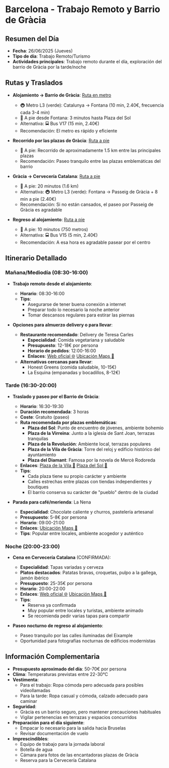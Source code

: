 # Barcelona - Trabajo Remoto y Barrio de Gràcia

## Resumen del Día
* **Fecha**: 26/06/2025 (Jueves)
* **Tipo de día**: Trabajo Remoto/Turismo
* **Actividades principales**: Trabajo remoto durante el día, exploración del barrio de Gràcia por la tarde/noche

## Rutas y Traslados
* **Alojamiento → Barrio de Gràcia**: [Ruta en metro](https://www.google.com/maps/dir/?api=1&origin=Plaza+Catalunya+Barcelona&destination=Plaza+del+Sol+Gracia+Barcelona&travelmode=transit)
  * 🚇 Metro L3 (verde): Catalunya → Fontana (10 min, 2.40€, frecuencia cada 3-4 min)
  * 🚶 A pie desde Fontana: 3 minutos hasta Plaza del Sol
  * Alternativa: 🚍 Bus V17 (15 min, 2.40€)
  * Recomendación: El metro es rápido y eficiente

* **Recorrido por las plazas de Gràcia**: [Ruta a pie](https://www.google.com/maps/dir/?api=1&origin=Plaza+del+Sol+Gracia+Barcelona&destination=Plaza+de+la+Vila+de+Gracia&travelmode=walking)
  * 🚶 A pie: Recorrido de aproximadamente 1.5 km entre las principales plazas
  * Recomendación: Paseo tranquilo entre las plazas emblemáticas del barrio

* **Gràcia → Cervecería Catalana**: [Ruta a pie](https://www.google.com/maps/dir/?api=1&origin=Plaza+de+la+Vila+de+Gracia&destination=Cerveceria+Catalana+Barcelona&travelmode=walking)
  * 🚶 A pie: 20 minutos (1.6 km)
  * Alternativa: 🚇 Metro L3 (verde): Fontana → Passeig de Gràcia + 8 min a pie (2.40€)
  * Recomendación: Si no están cansados, el paseo por Passeig de Gràcia es agradable

* **Regreso al alojamiento**: [Ruta a pie](https://www.google.com/maps/dir/?api=1&origin=Cerveceria+Catalana+Barcelona&destination=Plaza+Catalunya+Barcelona&travelmode=walking)
  * 🚶 A pie: 10 minutos (750 metros)
  * Alternativa: 🚍 Bus V15 (5 min, 2.40€)
  * Recomendación: A esa hora es agradable pasear por el centro

## Itinerario Detallado
### Mañana/Mediodía (08:30-16:00)
* **Trabajo remoto desde el alojamiento**:
  * **Horario**: 08:30-16:00
  * **Tips**: 
    * Asegurarse de tener buena conexión a internet
    * Preparar todo lo necesario la noche anterior
    * Tomar descansos regulares para estirar las piernas

* **Opciones para almuerzo delivery o para llevar**:
  * **Restaurante recomendado**: Delivery de Teresa Carles
    * **Especialidad**: Comida vegetariana y saludable
    * **Presupuesto**: 12-18€ por persona
    * **Horario de pedidos**: 12:00-16:00
    * **Enlaces**: [Web oficial 🌐](https://teresacarles.com/tc/) [Ubicación Maps 📍](https://maps.app.goo.gl/Wx7v9EPVEfGMCnNV9)
  * **Alternativas cercanas para llevar**: 
    * Honest Greens (comida saludable, 10-15€)
    * La Esquina (empanadas y bocadillos, 8-12€)

### Tarde (16:30-20:00)
* **Traslado y paseo por el Barrio de Gràcia**:
  * **Horario**: 16:30-19:30
  * **Duración recomendada**: 3 horas
  * **Coste**: Gratuito (paseo)
  * **Ruta recomendada por plazas emblemáticas**:
    * **Plaza del Sol**: Punto de encuentro de jóvenes, ambiente bohemio
    * **Plaza de la Virreina**: Junto a la iglesia de Sant Joan, terrazas tranquilas
    * **Plaza de la Revolución**: Ambiente local, terrazas populares
    * **Plaza de la Vila de Gràcia**: Torre del reloj y edificio histórico del ayuntamiento
    * **Plaza del Diamant**: Famosa por la novela de Mercè Rodoreda
  * **Enlaces**: [Plaza de la Vila 📍](https://www.google.com/maps/dir/?api=1&destination=Plaza+de+la+Vila+de+Gracia+Barcelona&travelmode=walking) [Plaza del Sol 📍](https://www.google.com/maps/dir/?api=1&destination=Plaza+del+Sol+Gracia+Barcelona&travelmode=walking)
  * **Tips**: 
    * Cada plaza tiene su propio carácter y ambiente
    * Calles estrechas entre plazas con tiendas independientes y boutiques
    * El barrio conserva su carácter de "pueblo" dentro de la ciudad

* **Parada para café/merienda**: La Nena
  * **Especialidad**: Chocolate caliente y churros, pastelería artesanal
  * **Presupuesto**: 5-8€ por persona
  * **Horario**: 09:00-21:00
  * **Enlaces**: [Ubicación Maps 📍](https://www.google.com/maps/dir/?api=1&destination=La+Nena+Gracia+Barcelona&travelmode=walking)
  * **Tips**: Popular entre locales, ambiente acogedor y auténtico

### Noche (20:00-23:00)
* **Cena en Cervecería Catalana** (CONFIRMADA):
  * **Especialidad**: Tapas variadas y cerveza
  * **Platos destacados**: Patatas bravas, croquetas, pulpo a la gallega, jamón ibérico
  * **Presupuesto**: 25-35€ por persona
  * **Horario**: 20:00-22:00
  * **Enlaces**: [Web oficial 🌐](https://www.grupotragaluz.com/restaurantes/cerveceria-catalana/) [Ubicación Maps 📍](https://www.google.com/maps/dir/?api=1&destination=Cerveceria+Catalana+Barcelona&travelmode=walking)
  * **Tips**: 
    * Reserva ya confirmada
    * Muy popular entre locales y turistas, ambiente animado
    * Se recomienda pedir varias tapas para compartir

* **Paseo nocturno de regreso al alojamiento**:
  * Paseo tranquilo por las calles iluminadas del Eixample
  * Oportunidad para fotografías nocturnas de edificios modernistas

## Información Complementaria
* **Presupuesto aproximado del día**: 50-70€ por persona
* **Clima**: Temperaturas previstas entre 22-30°C
* **Vestimenta**: 
  * Para el trabajo: Ropa cómoda pero adecuada para posibles videollamadas
  * Para la tarde: Ropa casual y cómoda, calzado adecuado para caminar
* **Seguridad**: 
  * Gràcia es un barrio seguro, pero mantener precauciones habituales
  * Vigilar pertenencias en terrazas y espacios concurridos
* **Preparación para el día siguiente**:
  * Empacar lo necesario para la salida hacia Bruselas
  * Revisar documentación de vuelo
* **Imprescindibles**:
  * Equipo de trabajo para la jornada laboral
  * Botella de agua
  * Cámara para fotos de las encantadoras plazas de Gràcia
  * Reserva para la Cervecería Catalana
